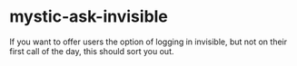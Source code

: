 # mystic-ask-invisible
If you want to offer users the option of logging in invisible, but not on their first call of the day, this should sort you out.
